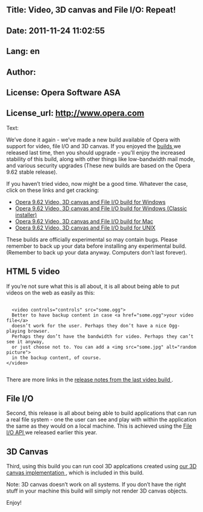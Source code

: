 Title: Video, 3D canvas and File I/O: Repeat!
----
Date: 2011-11-24 11:02:55
----
Lang: en
----
Author: 
----
License: Opera Software ASA
----
License_url: http://www.opera.com
----
Text:

<div id="content">
<p>
 We’ve done it again - we’ve made a new build available of Opera with support for video, file I/O and 3D canvas. If you enjoyed the
 <a href="http://labs.opera.com/news/2008/07/18/">
  builds
 </a>
 we released last time, then you should upgrade - you’ll enjoy the increased stability of this build, along with other things like low-bandwidth mail mode, and various security upgrades (These new builds are based on the Opera 9.62 stable release).
</p>
<p>
 If you haven’t tried video, now might be a good time. Whatever the case, click on these links and get cracking:
</p>
<ul>
 <li>
  <a href="http://snapshot.opera.com/windows/o962s_video_10469m.exe">
   Opera 9.62 Video, 3D canvas and File I/O build for Windows
  </a>
 </li>
 <li>
  <a href="http://snapshot.opera.com/windows/o962s_video_10469.exe">
   Opera 9.62 Video, 3D canvas and File I/O build for Windows (Classic installer)
  </a>
 </li>
 <li>
  <a href="http://snapshot.opera.com/mac/o962s_video_5257.dmg">
   Opera 9.62 Video, 3D canvas and File I/O build for Mac
  </a>
 </li>
 <li>
  <a href="http://snapshot.opera.com/unix/snapshot_video-2467/">
   Opera 9.62 Video, 3D canvas and File I/O build for UNIX
  </a>
 </li>
</ul>
<p>
 These builds are officially experimental so may contain bugs. Please remember to back up your data before installing any experimental build. (Remember to
  back up your data anyway. Computers don’t last forever).
</p>
<h2>
 HTML 5 video
</h2>
<p>
 If you’re not sure what this is all about, it is all about being able to
  put videos on the web as easily as this:
</p>
<pre>
 <code>
  &lt;video controls=&quot;controls&quot; src=&quot;some.ogg&quot;&gt;
  Better to have backup content in case &lt;a href=&quot;some.ogg&quot;&gt;your video file&lt;/a&gt;
  doesn’t work for the user. Perhaps they don’t have a nice Ogg-playing browser. 
  Perhaps they don’t have the bandwidth for video. Perhaps they can’t see it anyway, 
  or just choose not to. You can add a &lt;img src=&quot;some.jpg&quot; alt=&quot;random picture&quot;&gt; 
  in the backup content, of course.
&lt;/video&gt;
 </code>
</pre>
<p>
 There are more links in the
 <a href="http://labs.opera.com/news/2008/07/18/">
  release notes from the last
  video build
 </a>
 .
</p>
<h2>
 File I/O
</h2>
<p>
 Second, this release is all about being able to build applications that can run a real file system - one the user can see and play with within the application the same as they would on a local machine. This is achieved using the
 <a href="http://labs.opera.com/news/2008/05/08/">
  File I/O API
 </a>
 we released earlier this year.
</p>
<h2>
 3D Canvas
</h2>
<p>
 Third, using this build you can run cool 3D applcations created using
 <a href="http://my.opera.com/timjoh/blog/2007/11/13/taking-the-canvas-to-another-dimension">
  our 3D canvas implementation
 </a>
 , which is included in this build.
</p>
<p class="note">
 Note: 3D canvas doesn’t work on all systems. If you don’t have the right stuff in your machine this build will simply not render 3D canvas
  objects.
</p>
<p>
 Enjoy!
</p>
</div>

